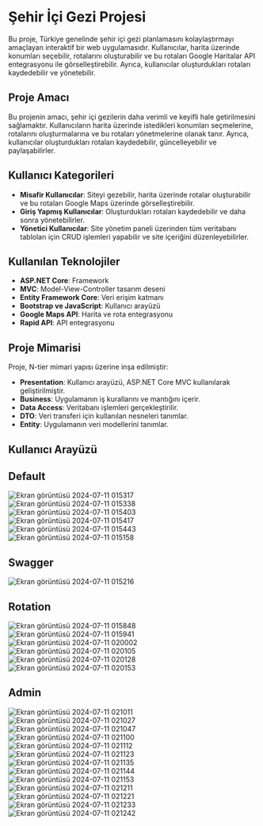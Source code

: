 # Şehir İçi Gezi Projesi

Bu proje, Türkiye genelinde şehir içi gezi planlamasını kolaylaştırmayı amaçlayan interaktif bir web uygulamasıdır. Kullanıcılar, harita üzerinde konumları seçebilir, rotalarını oluşturabilir ve bu rotaları Google Haritalar API entegrasyonu ile görselleştirebilir. Ayrıca, kullanıcılar oluşturdukları rotaları kaydedebilir ve yönetebilir.

## Proje Amacı

Bu projenin amacı, şehir içi gezilerin daha verimli ve keyifli hale getirilmesini sağlamaktır. Kullanıcıların harita üzerinde istedikleri konumları seçmelerine, rotalarını oluşturmalarına ve bu rotaları yönetmelerine olanak tanır. Ayrıca, kullanıcılar oluşturdukları rotaları kaydedebilir, güncelleyebilir ve paylaşabilirler.

## Kullanıcı Kategorileri

- **Misafir Kullanıcılar**: Siteyi gezebilir, harita üzerinde rotalar oluşturabilir ve bu rotaları Google Maps üzerinde görselleştirebilir.
- **Giriş Yapmış Kullanıcılar**: Oluşturdukları rotaları kaydedebilir ve daha sonra yönetebilirler.
- **Yönetici Kullanıcılar**: Site yönetim paneli üzerinden tüm veritabanı tabloları için CRUD işlemleri yapabilir ve site içeriğini düzenleyebilirler.

## Kullanılan Teknolojiler

- **ASP.NET Core**: Framework
- **MVC**: Model-View-Controller tasarım deseni
- **Entity Framework Core**: Veri erişim katmanı
- **Bootstrap ve JavaScript**: Kullanıcı arayüzü
- **Google Maps API**: Harita ve rota entegrasyonu
- **Rapid API**: API entegrasyonu

## Proje Mimarisi

Proje, N-tier mimari yapısı üzerine inşa edilmiştir:
- **Presentation**: Kullanıcı arayüzü, ASP.NET Core MVC kullanılarak geliştirilmiştir.
- **Business**: Uygulamanın iş kurallarını ve mantığını içerir.
- **Data Access**: Veritabanı işlemleri gerçekleştirilir.
- **DTO**: Veri transferi için kullanılan nesneleri tanımlar.
- **Entity**: Uygulamanın veri modellerini tanımlar.

## Kullanıcı Arayüzü

## Default
![Ekran görüntüsü 2024-07-11 015317](https://github.com/kkelesyusuf23/TravelProject/assets/148692615/3c54d2d5-8236-4420-9e8c-10989e721151)
![Ekran görüntüsü 2024-07-11 015338](https://github.com/kkelesyusuf23/TravelProject/assets/148692615/e02185fb-2799-4374-abd3-f7928be49263)
![Ekran görüntüsü 2024-07-11 015403](https://github.com/kkelesyusuf23/TravelProject/assets/148692615/455a4e5c-94a9-42e6-b160-86abe0465b37)
![Ekran görüntüsü 2024-07-11 015417](https://github.com/kkelesyusuf23/TravelProject/assets/148692615/ded93c20-9bae-4567-8c1b-d918193218ab)
![Ekran görüntüsü 2024-07-11 015443](https://github.com/kkelesyusuf23/TravelProject/assets/148692615/3266fae0-2b3f-4b59-9a34-5cb60525e852)
![Ekran görüntüsü 2024-07-11 015158](https://github.com/kkelesyusuf23/TravelProject/assets/148692615/03dbe6a7-241a-470a-a532-6cea4ef72f44)
## Swagger
![Ekran görüntüsü 2024-07-11 015216](https://github.com/kkelesyusuf23/TravelProject/assets/148692615/39b355c5-d05d-4737-99b4-f1162848344e)

## Rotation
![Ekran görüntüsü 2024-07-11 015848](https://github.com/kkelesyusuf23/TravelProject/assets/148692615/1eb06f56-a512-4473-b2ca-00ad94c01c4b)
![Ekran görüntüsü 2024-07-11 015941](https://github.com/kkelesyusuf23/TravelProject/assets/148692615/2cf01b72-b854-4724-8d05-f88d8224fe1d)
![Ekran görüntüsü 2024-07-11 020002](https://github.com/kkelesyusuf23/TravelProject/assets/148692615/c72b0ba5-7e6d-4f42-b222-5a4c184d7825)
![Ekran görüntüsü 2024-07-11 020105](https://github.com/kkelesyusuf23/TravelProject/assets/148692615/a078298b-cc61-4c86-8da6-4f0e9e9a7b28)
![Ekran görüntüsü 2024-07-11 020128](https://github.com/kkelesyusuf23/TravelProject/assets/148692615/e5bd21b2-c420-47fa-a76e-90b9c6198c14)
![Ekran görüntüsü 2024-07-11 020153](https://github.com/kkelesyusuf23/TravelProject/assets/148692615/f2c1a872-e484-4149-9e55-c9b49da35cf5)


## Admin
![Ekran görüntüsü 2024-07-11 021011](https://github.com/kkelesyusuf23/TravelProject/assets/148692615/293a5e58-04b0-4532-a079-b84a7f20efaa)
![Ekran görüntüsü 2024-07-11 021027](https://github.com/kkelesyusuf23/TravelProject/assets/148692615/38f48e96-89d0-4bd8-a689-5b00660de21e)
![Ekran görüntüsü 2024-07-11 021047](https://github.com/kkelesyusuf23/TravelProject/assets/148692615/c7bd7e70-3d92-4e97-993b-904e563a060a)
![Ekran görüntüsü 2024-07-11 021100](https://github.com/kkelesyusuf23/TravelProject/assets/148692615/40dc3d55-3200-4521-ad82-1a6c133412a4)
![Ekran görüntüsü 2024-07-11 021112](https://github.com/kkelesyusuf23/TravelProject/assets/148692615/592e110b-47dd-4c85-a1f6-e243d47a26af)
![Ekran görüntüsü 2024-07-11 021123](https://github.com/kkelesyusuf23/TravelProject/assets/148692615/633cff08-991d-45b0-9bc7-e7223328b6b5)
![Ekran görüntüsü 2024-07-11 021135](https://github.com/kkelesyusuf23/TravelProject/assets/148692615/e04f0fbc-7fb9-49be-a842-2df2ccce6fb2)
![Ekran görüntüsü 2024-07-11 021144](https://github.com/kkelesyusuf23/TravelProject/assets/148692615/2737829f-bb48-4bc1-8c31-cb29952f4d23)
![Ekran görüntüsü 2024-07-11 021153](https://github.com/kkelesyusuf23/TravelProject/assets/148692615/a524d06c-5333-40dc-94f3-4d096df87327)
![Ekran görüntüsü 2024-07-11 021211](https://github.com/kkelesyusuf23/TravelProject/assets/148692615/02bc2eab-9a74-49e8-941a-959d033281ea)
![Ekran görüntüsü 2024-07-11 021221](https://github.com/kkelesyusuf23/TravelProject/assets/148692615/86524cfd-9cc0-4646-b4e3-e3726aeee0c3)
![Ekran görüntüsü 2024-07-11 021233](https://github.com/kkelesyusuf23/TravelProject/assets/148692615/22916f43-e155-4d54-99de-2064b62f265f)
![Ekran görüntüsü 2024-07-11 021242](https://github.com/kkelesyusuf23/TravelProject/assets/148692615/3a54d224-7738-488c-8378-ad77c259c321)

















